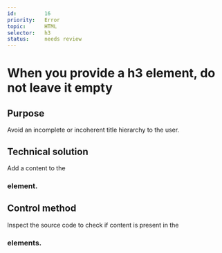 ```yaml
---
id:         16
priority:   Error
topic:      HTML
selector:   h3
status:     needs review
---
```


# When you provide a h3 element, do not leave it empty

## Purpose

Avoid an incomplete or incoherent title hierarchy to the user.

## Technical solution

Add a content to the <h3> element.

## Control method

Inspect the source code to check if content is present in the <h3> elements.
